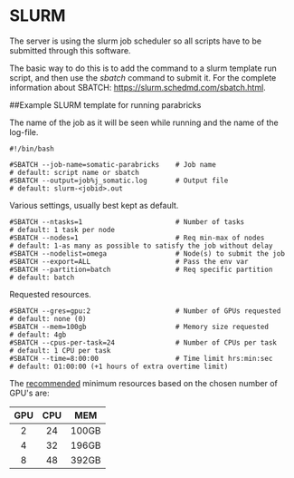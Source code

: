 # SLURM

The server is using the slurm job scheduler so all scripts have to be submitted through this software.

The basic way to do this is to add the command to a slurm template run script, and then use the *sbatch* command to submit it. 
For the complete information about SBATCH: https://slurm.schedmd.com/sbatch.html.

##Example SLURM template for running parabricks

The name of the job as it will be seen while running and the name of the log-file.
```
#!/bin/bash

#SBATCH --job-name=somatic-parabricks    # Job name                   # default: script name or sbatch
#SBATCH --output=job%j_somatic.log       # Output file                # default: slurm-<jobid>.out
```
Various settings, usually best kept as default.
```
#SBATCH --ntasks=1                       # Number of tasks            # default: 1 task per node
#SBATCH --nodes=1                        # Req min-max of nodes       # default: 1-as many as possible to satisfy the job without delay
#SBATCH --nodelist=omega                 # Node(s) to submit the job
#SBATCH --export=ALL                     # Pass the env var
#SBATCH --partition=batch                # Req specific partition     # default: batch
```
Requested resources.
```
#SBATCH --gres=gpu:2                     # Number of GPUs requested   # default: none (0) 
#SBATCH --mem=100gb                      # Memory size requested      # default: 4gb
#SBATCH --cpus-per-task=24               # Number of CPUs per task    # default: 1 CPU per task
#SBATCH --time=8:00:00                   # Time limit hrs:min:sec     # default: 01:00:00 (+1 hours of extra overtime limit)
```

The [recommended](https://docs.nvidia.com/clara/parabricks/3.7.0/GettingStarted.html#installation-requirements) minimum resources based on the chosen number of GPU's are:

| GPU | CPU | MEM |
| :---: | :---: | :---: |
| 2 | 24 | 100GB |
| 4 | 32 | 196GB |
| 8 | 48 | 392GB | 
